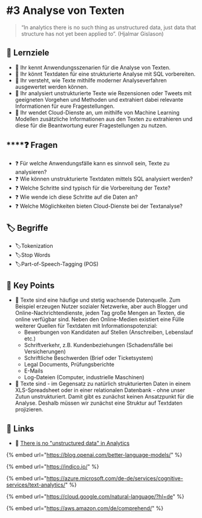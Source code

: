 # \#3 Analyse von Texten

> “In analytics there is no such thing as unstructured data, just data that structure has not yet been applied to”. \(Hjalmar Gislason\)

## 🎯 Lernziele

* 🎯 Ihr kennt Anwendungsszenarien für die Analyse von Texten.
* 🎯 Ihr könnt Textdaten für eine strukturierte Analyse mit SQL vorbereiten.
* 🎯 Ihr versteht, wie Texte mithilfe moderner Analyseverfahren ausgewertet werden können.
* 🎯 Ihr analysiert unstrukturierte Texte wie Rezensionen oder Tweets mit geeigneten Vorgehen und Methoden und extrahiert dabei relevante Informationen für eure Fragestellungen.
* 🎯 Ihr wendet Cloud-Dienste an, um mithilfe von Machine Learning Modellen zusätzliche Informationen aus den Texten zu extrahieren und diese für die Beantwortung eurer Fragestellungen zu nutzen.

## \*\*\*\*❓ **Fragen**

* ❓ Für welche Anwendungsfälle kann es sinnvoll sein, Texte zu analysieren?
* ❓ Wie können unstrukturierte Textdaten mittels SQL analysiert werden?
* ❓ Welche Schritte sind typisch für die Vorbereitung der Texte?
* ❓ Wie wende ich diese Schritte auf die Daten an?
* ❓ Welche Möglichkeiten bieten Cloud-Dienste bei der Textanalyse?

## 🏷 Begriffe

* 🏷Tokenization
* 🏷Stop Words
* 🏷Part-of-Speech-Tagging \(POS\)

## 🔑 Key Points

* 🔑 Texte sind eine häufige und stetig wachsende Datenquelle. Zum Beispiel erzeugen Nutzer sozialer Netzwerke, aber auch Blogger und Online-Nachrichtendienste, jeden Tag große Mengen an Texten, die online verfügbar sind. Neben den Online-Medien existiert eine Fülle weiterer Quellen für Textdaten mit Informationspotenzial: 
  * Bewerbungen von Kandidaten auf Stellen \(Anschreiben, Lebenslauf etc.\)
  * Schriftverkehr, z.B. Kundenbeziehungen \(Schadensfälle bei Versicherungen\)
  * Schriftliche Beschwerden \(Brief oder Ticketsystem\)
  * Legal Documents, Prüfungsberichte
  * E-Mails
  * Log-Dateien \(Computer, industrielle Maschinen\) 
* 🔑 Texte sind - im Gegensatz zu natürlich strukturierten Daten in einem XLS-Spreadsheet oder in einer relationalen Datenbank - ohne unser Zutun unstrukturiert. Damit gibt es zunächst keinen Ansatzpunkt für die Analyse. Deshalb müssen wir zunächst eine Struktur auf Textdaten projizieren.

## 🔗 Links

* 🔗 [There is no "unstructured data" in Analytics](https://medium.com/@hjalli/there-is-no-unstructured-data-in-analytics-8c5d06944b23)

{% embed url="https://blog.openai.com/better-language-models/" %}

{% embed url="https://indico.io/" %}

{% embed url="https://azure.microsoft.com/de-de/services/cognitive-services/text-analytics/" %}

{% embed url="https://cloud.google.com/natural-language/?hl=de" %}

{% embed url="https://aws.amazon.com/de/comprehend/" %}

